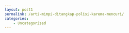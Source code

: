 ```yaml
---
layout: post1
permalink: /arti-mimpi-ditangkap-polisi-karena-mencuri/
categories:
    - Uncategorized
---
```


